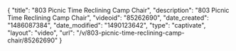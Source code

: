 {
    "title": "803 Picnic Time Reclining Camp Chair",
    "description": "803 Picnic Time Reclining Camp Chair",
    "videoid": "85262690",
    "date_created": "1486087384",
    "date_modified": "1490123642",
    "type": "captivate",
    "layout": "video",
    "url": "\/v\/803-picnic-time-reclining-camp-chair\/85262690"
}